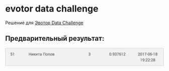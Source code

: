 # evotor data challenge
Решение для [Эвотор Data Challenge](https://boosters.pro/champ_evotor)  

## Предварительный результат: 
![result](result.png)
